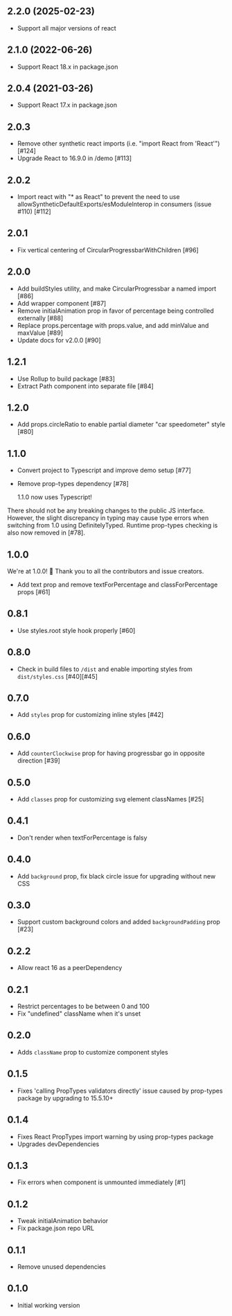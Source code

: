 ## 2.2.0 (2025-02-23)

- Support all major versions of react

## 2.1.0 (2022-06-26)

- Support React 18.x in package.json

## 2.0.4 (2021-03-26)

- Support React 17.x in package.json 

## 2.0.3

- Remove other synthetic react imports (i.e. "import React from 'React'") [#124]
- Upgrade React to 16.9.0 in /demo [#113]

## 2.0.2

- Import react with "\* as React" to prevent the need to use allowSyntheticDefaultExports/esModuleInterop in consumers (issue #110) [#112]

## 2.0.1

- Fix vertical centering of CircularProgressbarWithChildren [#96]

## 2.0.0

- Add buildStyles utility, and make CircularProgressbar a named import [#86]
- Add <CircularProgressbarWithChildren /> wrapper component [#87]
- Remove initialAnimation prop in favor of percentage being controlled externally [#88]
- Replace props.percentage with props.value, and add minValue and maxValue [#89]
- Update docs for v2.0.0 [#90]

## 1.2.1

- Use Rollup to build package [#83]
- Extract Path component into separate file [#84]

## 1.2.0

- Add props.circleRatio to enable partial diameter "car speedometer" style [#80]

## 1.1.0

- Convert project to Typescript and improve demo setup [#77]
- Remove prop-types dependency [#78]

  1.1.0 now uses Typescript!

There should not be any breaking changes to the public JS interface. However, the slight discrepancy in typing may cause type errors when switching from 1.0 using DefinitelyTyped. Runtime prop-types checking is also now removed in [#78].

## 1.0.0

We're at 1.0.0! 🎉 Thank you to all the contributors and issue creators.

- Add text prop and remove textForPercentage and classForPercentage props [#61]

## 0.8.1

- Use styles.root style hook properly [#60]

## 0.8.0

- Check in build files to `/dist` and enable importing styles from `dist/styles.css` [#40][#45]

## 0.7.0

- Add `styles` prop for customizing inline styles [#42]

## 0.6.0

- Add `counterClockwise` prop for having progressbar go in opposite direction [#39]

## 0.5.0

- Add `classes` prop for customizing svg element classNames [#25]

## 0.4.1

- Don't render <text> when textForPercentage is falsy

## 0.4.0

- Add `background` prop, fix black circle issue for upgrading without new CSS

## 0.3.0

- Support custom background colors and added `backgroundPadding` prop [#23]

## 0.2.2

- Allow react 16 as a peerDependency

## 0.2.1

- Restrict percentages to be between 0 and 100
- Fix "undefined" className when it's unset

## 0.2.0

- Adds `className` prop to customize component styles

## 0.1.5

- Fixes 'calling PropTypes validators directly' issue caused by prop-types package by upgrading to 15.5.10+

## 0.1.4

- Fixes React PropTypes import warning by using prop-types package
- Upgrades devDependencies

## 0.1.3

- Fix errors when component is unmounted immediately [#1]

## 0.1.2

- Tweak initialAnimation behavior
- Fix package.json repo URL

## 0.1.1

- Remove unused dependencies

## 0.1.0

- Initial working version
